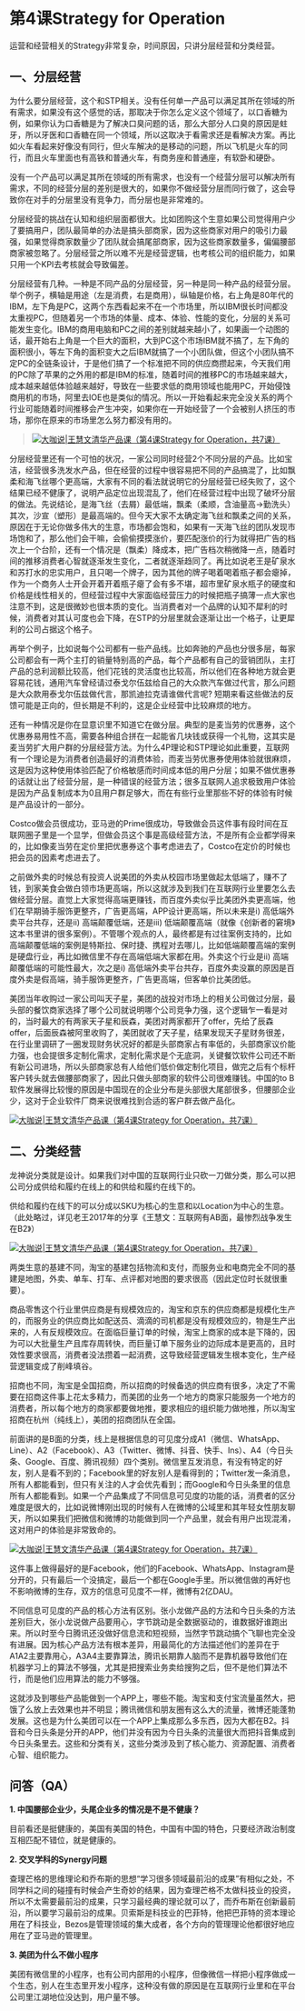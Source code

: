 # 第4课Strategy for Operation

运营和经营相关的Strategy非常复杂，时间原因，只讲分层经营和分类经营。

## 一、分层经营

为什么要分层经营，这个和STP相关。没有任何单一产品可以满足其所在领域的所有需求，如果没有这个感觉的话，那取决于你怎么定义这个领域了，以口香糖为例，如果你认为口香糖是为了解决口臭问题的话，那么大部分人口臭的原因是蛀牙，所以牙医和口香糖在同一个领域，所以这取决于看需求还是看解决方案。再比如火车看起来好像没有同行，但火车解决的是移动的问题，所以飞机是火车的同行，而且火车里面也有高铁和普通火车，有商务座和普通座，有软卧和硬卧。

没有一个产品可以满足其所在领域的所有需求，也没有一个经营分层可以解决所有需求，不同的经营分层的差别是很大的，如果你不做经营分层而同行做了，这会导致你在对手的分层里没有竞争力，而分层也是非常难的。

分层经营的挑战在认知和组织层面都很大。比如团购这个生意如果公司觉得用户少了要搞用户，团队最简单的办法是搞头部商家，因为这些商家对用户的吸引力最强，如果觉得商家数量少了团队就会搞尾部商家，因为这些商家数量多，偏偏腰部商家被忽略了。分层经营之所以难不光是经营逻辑，也考核公司的组织能力，如果只用一个KPI去考核就会导致偏差。

分层经营有几种。一种是不同产品的分层经营，另一种是同一种产品的经营分层。举个例子，横轴是用途（左是消费，右是商用），纵轴是价格，右上角是80年代的IBM，左下角是PC，这两个东西看起来不在一个市场里，所以IBM很长时间都没太重视PC，但随着另一个市场的体量、成本、体验、性能的变化，分层的关系可能发生变化。IBM的商用电脑和PC之间的差别就越来越小了，如果画一个动图的话，最开始右上角是一个巨大的面积，大到PC这个市场IBM就不搞了，左下角的面积很小，等左下角的面积变大之后IBM就搞了一个小团队做，但这个小团队搞不定PC的全链条设计，于是他们搞了一个标准把不同的供应商攒起来，今天我们用的PC除了苹果的之外用的都是IBM的标准，随着时间的推移PC的市场越来越大，成本越来越低体验越来越好，导致在一些要求低的商用领域也能用PC，开始侵蚀商用机的市场，阿里去IOE也是类似的情况。所以一开始看起来完全没关系的两个行业可能随着时间推移会产生冲突，如果你在一开始经营了一个会被别人挤压的市场，那你在原来的市场里怎么努力都没有用的。

> [![大咖说|王慧文清华产品课（第4课Strategy for Operation，共7课）](http://blog.super-nb.com/wp-content/uploads/2021/01/FkjaPQmuWsQmFHnxYQxQdiSKBAej-picture.png)](http://blog.super-nb.com/wp-content/uploads/2021/01/FkjaPQmuWsQmFHnxYQxQdiSKBAej-picture.png)

分层经营里还有一个可怕的状况，一家公司同时经营2个不同分层的产品。比如宝洁，经营很多洗发水产品，但在经营的过程中很容易把不同的产品搞混了，比如飘柔和海飞丝哪个更高端，大家有不同的看法就说明它的分层经营已经失败了，这个结果已经不健康了，说明产品定位出现混乱了，他们在经营过程中出现了破坏分层的做法。先说结论，是海飞丝（去屑）最低端，飘柔（柔顺，含油量高→勤洗头）其次，沙宣（塑形）是最高端的。但今天大家不太确定海飞丝和飘柔之间的关系，原因在于无论你做多伟大的生意，市场都会饱和，如果有一天海飞丝的团队发现市场饱和了，那么他们会干嘛，会偷偷摸摸涨价，要匹配涨价的行为就得把广告的档次上一个台阶，还有一个情况是（飘柔）降成本，把广告档次稍微降一点，随着时间的推移消费者心智就逐渐发生变化，二者就逐渐趋同了。再比如说老王是矿泉水和苏打水的忠实用户，且只喝一个牌子，因为其他的牌子喝着喝着瓶子都会瘪掉，作为一个商务人士开会开着开着瓶子瘪了会有多不堪，超市里矿泉水瓶子的硬度和价格是线性相关的，但经营过程中大家面临经营压力的时候把瓶子搞薄一点大家也注意不到，这是很微妙也很本质的变化。当消费者对一个品牌的认知不犀利的时候，消费者对其认可度也会下降，在STP的分层里就会逐渐让出一个格子，让更犀利的公司占据这个格子。

再举个例子，比如说每个公司都有一些产品线。比如奔驰的产品也分很多层，每家公司都会有一两个主打的销量特别高的产品，每个产品都有自己的营销团队，主打产品的总利润额比较高，他们花钱的灵活度也比较高，所以他们在各种地方就会更容易花钱，通用汽车曾经请过泰戈尔伍兹给自己的大众款汽车做过代言，那么问题是大众款用泰戈尔伍兹做代言，那凯迪拉克请谁做代言呢? 短期来看这些做法的反馈可能是正向的，但长期是不利的，这是企业经营中比较麻烦的地方。

还有一种情况是你在显意识里不知道它在做分层。典型的是麦当劳的优惠券，这个优惠券易用性不高，需要各种组合拼在一起能省几块钱或获得一个礼物，这其实是麦当劳扩大用户群的分层经营方法。为什么4P理论和STP理论如此重要，互联网有一个理论是为消费者创造最好的消费体验，而麦当劳优惠券使用体验就很麻烦，这是因为这种使用体验匹配了价格敏感而时间成本低的用户分层；如果不做优惠券的话就让出了经营分层，是一种错误的经营方法；很多互联网人追求极致用户体验是因为产品复制成本为0且用户群足够大，而在有些行业里那些不好的体验有时候是产品设计的一部分。

Costco做会员很成功，亚马逊的Prime很成功，导致做会员这件事有段时间在互联网圈子里是一个显学，但做会员这个事是高级经营方法，不是所有企业都学得来的，比如像麦当劳在定价里把优惠券这个事考虑进去了，Costco在定价的时候也把会员的因素考虑进去了。

之前做外卖的时候总有投资人说美团的外卖从校园市场里做起太低端了，赚不了钱，到家美食会做白领市场更高端，所以这就涉及到我们在互联网行业里要怎么去做经营分层。直觉上大家觉得高端更赚钱，而百度外卖似乎比美团外卖更高端，他们在早期骑手服饰更整齐，广告更高端，APP设计更高端，所以未来是i) 高低端外卖平台共存，还是ii) 高端颠覆低端，还是iii) 低端颠覆高端（就像《创新者的窘境》这本书里讲的很多案例）。不管哪个观点的人，最终都是有过往案例支持的，比如高端颠覆低端的案例是特斯拉、保时捷、携程对去哪儿，比如低端颠覆高端的案例是硬盘行业，再比如微信里不存在高端低端大家都在用。外卖这个行业是ii) 高端颠覆低端的可能性最大，次之是i) 高低端外卖平台共存，百度外卖没赢的原因是百度外卖是假高端，骑手服饰更整齐，广告更高端，但客单价比美团低。

美团当年收购过一家公司叫天子星，美团的战投对市场上的相关公司做过分层，最头部的餐饮商家选择了哪个公司就说明哪个公司竞争力强，这个逻辑乍一看是对的，当时最大的有两家天子星和辰森，美团对两家都开了offer，先给了辰森offer，后面辰森被阿里收购了，美团就收了天子星，结果发现天子星财务很差，在行业里调研了一圈发现财务状况好的都是头部商家占有率低的，头部商家议价能力强，也会提很多定制化需求，定制化需求是个无底洞，关键餐饮软件公司还不断有新公司进场，所以头部商家总有人给他们低价做定制化项目，做完之后有个标杆客户转头就去做腰部商家了，因此只做头部商家的软件公司很难赚钱。中国的to B软件发展得比较慢的原因是中国现在的企业分布是头部很大尾部很多，但腰部企业少，这对于企业软件厂商来说很难找到合适的客户群去做产品化。

[![大咖说|王慧文清华产品课（第4课Strategy for Operation，共7课）](http://blog.super-nb.com/wp-content/uploads/2021/01/FplV_4uKl-RcXvK3q0a0qL2BfSAe-picture.png)](http://blog.super-nb.com/wp-content/uploads/2021/01/FplV_4uKl-RcXvK3q0a0qL2BfSAe-picture.png)

## 二、分类经营

龙神说分类就是设计。如果我们对中国的互联网行业只砍一刀做分类，那么可以把公司分成供给和履约在线上的和供给和履约在线下的。

供给和履约在线下的可以分成以SKU为核心的生意和以Location为中心的生意。（此处略过，详见老王2017年的分享《王慧文：互联网有AB面，最惨烈战争发生在B2》）

[![大咖说|王慧文清华产品课（第4课Strategy for Operation，共7课）](http://blog.super-nb.com/wp-content/uploads/2021/01/FoTs9XNnpdNPKuKtVdu88S6_DWy3-picture.png)](http://blog.super-nb.com/wp-content/uploads/2021/01/FoTs9XNnpdNPKuKtVdu88S6_DWy3-picture.png)

两类生意的基建不同，淘宝的基建包括物流和支付，而服务业和电商完全不同的基建是地图，外卖、单车、打车、点评都对地图的要求很高（因此定位时长就很重要）。

商品零售这个行业里供应商是有规模效应的，淘宝和京东的供应商都是规模化生产的，而服务业的供应商比如配送员、滴滴的司机都是没有规模效应的，物是生产出来的，人有反规模效应。在面临巨量订单的时候，淘宝上商家的成本是下降的，因为可以大批量生产且库存周转快，而巨量订单下服务业的边际成本是更高的，且时效性要求很高，消费者没法攒着一起消费，这导致经营逻辑发生根本变化，生产经营逻辑变成了削峰填谷。

招商也不同，淘宝是全国招商，所以招商的时候备选的供应商有很多，决定了不需要在招商这件事上花太多精力，而美团的业务一个地方的商家只能服务一个地方的消费者，所以每个地方的商家都要做地推，要求相应的组织能力做地推，所以淘宝招商在杭州（纯线上），美团的招商团队在全国。

前面讲的是B面的分类，线上是根据信息的可见度分成A1（微信、WhatsApp、Line）、A2（Facebook）、A3（Twitter、微博、抖音、快手、Ins）、A4（今日头条、Google、百度、腾讯视频）四个类别。微信里互发消息，有没有特定的好友，别人是看不到的；Facebook里的好友别人是看得到的；Twitter发一条消息，所有人都能看到，但只有关注的人才会优先看到；而Google和今日头条里的信息所有人都能看到。如果一个产品集成了不同信息可见度的功能的话，消费者的区分难度是很大的，比如说微博刚出现的时候有人在微博的公域里和其年轻女性朋友聊天，所以如果我们把微信和微博的功能做到同一个产品里，就会有用户出现混淆，这对用户的体验是非常致命的。

[![大咖说|王慧文清华产品课（第4课Strategy for Operation，共7课）](http://blog.super-nb.com/wp-content/uploads/2021/01/FqD9LYtanx9GFwRZl9A4gQmEhgCB-picture.png)](http://blog.super-nb.com/wp-content/uploads/2021/01/FqD9LYtanx9GFwRZl9A4gQmEhgCB-picture.png)

这件事上做得最好的是Facebook，他们的Facebook、WhatsApp、Instagram是分开的，只有最后一个没搞定，最后一个都在Google手里。所以微信做的再好也不影响微博的生存，双方的信息可见度不一样，微博有2亿DAU。

不同信息可见度的产品的核心方法有区别。张小龙做产品的方法和今日头条的方法差别巨大，张小龙说做产品要用心，字节跳动是全数据驱动的，谁数据好谁跑出来。所以时至今日腾讯还没做好信息流和短视频，当然字节跳动搞个飞聊也完全没有进展。因为核心产品方法有根本差异，用最简化的方法描述他们的差异在于A1A2主要靠用心，A3A4主要靠算法，腾讯长期靠人脑而不是靠机器导致他们在机器学习上的算法不够强，尤其是把搜索业务卖给搜狗之后，但不是他们算法不行，而是他们应用算法的能力不够强。

这就涉及到哪些产品能做到一个APP上，哪些不能。淘宝和支付宝流量虽然大，把饿了么放上去效果也并不明显；腾讯微信和朋友圈有这么大的流量，微博还能蓬勃发展。这也是为什么美团可以在一个APP上集成那么多东西，因为大都在B2。抖音和今日头条是分开的APP，他们并没有因为今日头条的流量很大而把抖音集成到今日头条里去。这些和分类有关，这些分类涉及到了核心能力、资源配置、消费者心智、组织能力。

## 问答（QA）

**1. 中国腰部企业少，头尾企业多的情况是不是不健康？**

目前看还是挺健康的，美国有美国的特色，中国有中国的特色，只要经济政治制度互相匹配不错位，就是健康的。

**2. 交叉学科的Synergy问题**

查理芒格的思维理论和乔布斯的思想“学习很多领域最前沿的成果”有相似之处，不同学科之间的碰撞有时候会产生奇妙的结果，因为查理芒格不太做科技业的投资，所以不太需要最前沿的成果，只学习最经典的理论就可以了，而乔布斯在创新最前沿，所以要学习最前沿的成果。贝索斯是科技业的巴菲特，他把巴菲特的资本理论用在了科技业，Bezos是管理领域的集大成者，各个方向的管理理论他都很好地应用在了亚马逊的管理里。

**3. 美团为什么不做小程序**

美团有微信里的小程序，也有公司内部用的小程序，但像微信一样把小程序做成一个生态，别人在生态里开发小程序，这种没有做的原因是在互联网行业里和在平台公司里江湖地位没达到，用户量不够。